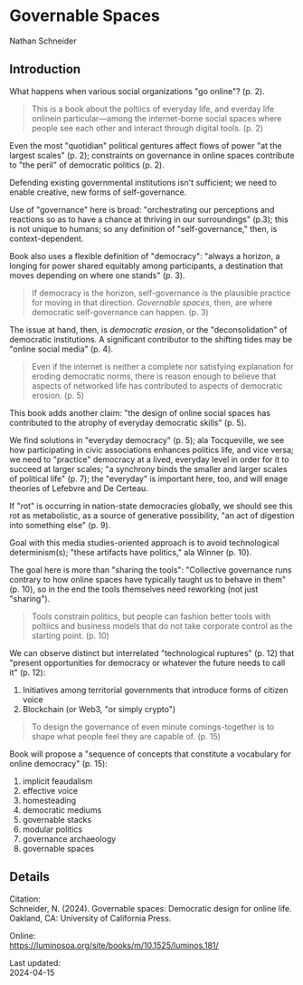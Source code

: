 # Governable Spaces
Nathan Schneider  

## Introduction

What happens when various social organizations "go online"? (p. 2).

> This is a book about the poltiics of everyday life, and everday life onlinein particular—among the internet-borne social spaces where people see each other and interact through digital tools. (p. 2)

Even the most "quotidian" political gentures affect flows of power "at the largest scales" (p. 2); constraints on governance in online spaces contribute to "the peril" of democratic politics (p. 2).

Defending existing governmental institutions isn't sufficient; we need to enable creative, new forms of self-governance.

Use of "governance" here is broad: "orchestrating our perceptions and reactions so as to have a chance at thriving in our surroundings" (p.3); this is not unique to humans; so any definition of "self-governance," then, is context-dependent.

Book also uses a flexible definition of "democracy": "always a horizon, a longing for power shared equitably among participants, a destination that moves depending on where one stands" (p. 3).

> If democracy is the horizon, self-governance is the plausible practice for moving in that direction. *Governable spaces*, then, are where democratic self-governance can happen. (p. 3)

The issue at hand, then, is *democratic erosion*, or the "deconsolidation" of democratic institutions. A significant contributor to the shifting tides may be "online social media" (p. 4).

> Even if the internet is neither a complete nor satisfying explanation for eroding democratic norms, there is reason enough to believe that aspects of networked life has contributed to aspects of democratic erosion. (p. 5)

This book adds another claim: "the design of online social spaces has contributed to the atrophy of everyday democratic skills" (p. 5).

We find solutions in "everyday democracy" (p. 5); ala Tocqueville, we see how participating in civic associations enhances politics life, and vice versa; we need to "practice" democracy at a lived, everyday level in order for it to succeed at larger scales; "a synchrony binds the smaller and larger scales of political life" (p. 7); the "everyday" is important here, too, and will enage theories of Lefebvre and De Certeau.

If "rot" is occurring in nation-state democracies globally, we should see this rot as metabolistic, as a source of generative possibility, "an act of digestion into something else" (p. 9).

Goal with this media studies-oriented approach is to avoid technological determinism(s); "these artifacts have politics," ala Winner (p. 10).

The goal here is more than "sharing the tools": "Collective governance runs contrary to how online spaces have typically taught us to behave in them" (p. 10), so in the end the tools themselves need reworking (not just "sharing").

> Tools constrain politics, but people can fashion better tools with poltiics and business models that do not take corporate control as the starting point. (p. 10)

We can observe distinct but interrelated "technological ruptures" (p. 12) that "present opportunities for democracy or whatever the future needs to call it" (p. 12):

1. Initiatives among territorial governments that introduce forms of citizen voice
2. Blockchain (or Web3, "or simply crypto")

> To design the governance of even minute comings-together is to shape what people feel they are capable of. (p. 15)

Book will propose a "sequence of concepts that constitute a vocabulary for online democracy" (p. 15):

1. implicit feaudalism
2. effective voice
3. homesteading
4. democratic mediums
5. governable stacks
6. modular politics
7. governance archaeology
8. governable spaces



## Details

Citation:  
Schneider, N. (2024). Governable spaces: Democratic design for online life. Oakland, CA: University of California Press.

Online:  
https://luminosoa.org/site/books/m/10.1525/luminos.181/

Last updated:  
2024-04-15
